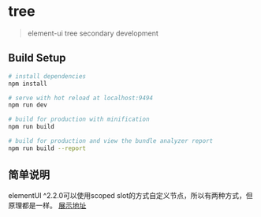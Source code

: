 # tree

> element-ui tree secondary development

## Build Setup

``` bash
# install dependencies
npm install

# serve with hot reload at localhost:9494
npm run dev

# build for production with minification
npm run build

# build for production and view the bundle analyzer report
npm run build --report
```

## 简单说明
elementUI ^2.2.0可以使用scoped slot的方式自定义节点，所以有两种方式，但原理都是一样。
[展示地址][1]

[1]: https://xiaoniezi.github.io/projects/elementUI_tree

